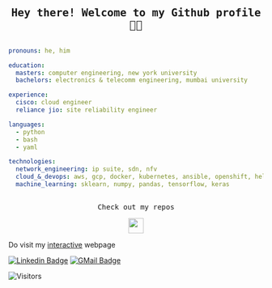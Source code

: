 <h2 align="center"><samp>Hey there! Welcome to my Github profile 🙏🏾</samp></h2>

```yaml

pronouns: he, him

education:
  masters: computer engineering, new york university  
  bachelors: electronics & telecomm engineering, mumbai university

experience: 
  cisco: cloud engineer
  reliance jio: site reliability engineer

languages: 
  - python
  - bash 
  - yaml

technologies:
  network_engineering: ip suite, sdn, nfv
  cloud_&_devops: aws, gcp, docker, kubernetes, ansible, openshift, helm
  machine_learning: sklearn, numpy, pandas, tensorflow, keras
  
```
<p align="center"><samp> Check out my repos </p>
<p align="center"><img src="https://media.giphy.com/media/JrMP2Zd1kV3PXH9Dm1/giphy.gif" width="30" height="30"></p>

Do visit my [interactive](https://madhav-prabhu.github.io/) webpage

[![Linkedin Badge](https://img.shields.io/badge/linkedin-%230077B5.svg?&style=for-the-badge&logo=linkedin&logoColor=white/)](https://www.linkedin.com/in/madhav-c-prabhu/)
[![GMail Badge](https://img.shields.io/badge/Gmail-D14836?style=for-the-badge&logo=gmail&logoColor=white)](mailto:madhav.prabhu@nyu.edu)


![Visitors](https://visitor-badge.laobi.icu/badge?page_id=madhav-prabhu.madhav-prabhu)

